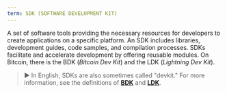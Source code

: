 ```yaml
---
term: SDK (SOFTWARE DEVELOPMENT KIT)
---
```


A set of software tools providing the necessary resources for developers to create applications on a specific platform. An SDK includes libraries, development guides, code samples, and compilation processes. SDKs facilitate and accelerate development by offering reusable modules. On Bitcoin, there is the BDK (*Bitcoin Dev Kit*) and the LDK (*Lightning Dev Kit*).

> ► In English, SDKs are also sometimes called "devkit." For more information, see the definitions of [**BDK**](/dictionnaire/B.md#bdk-bitcoin-dev-kit) and [**LDK**](/dictionnaire/L.md#ldk-lightning-dev-kit).